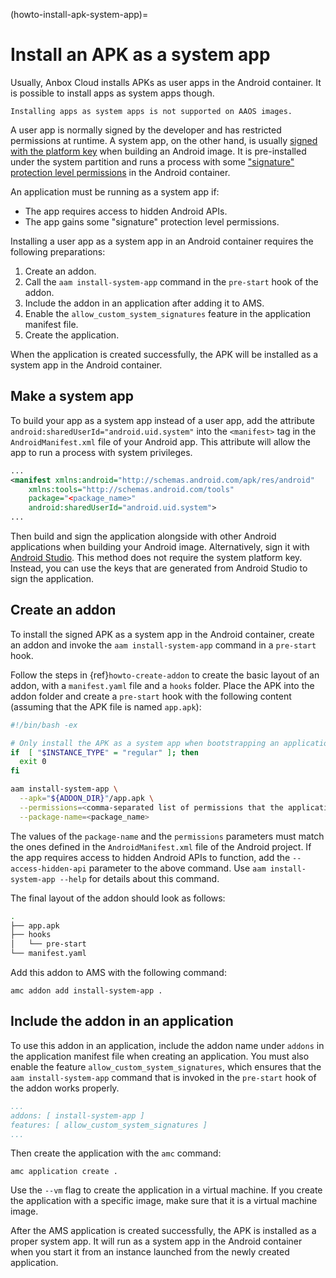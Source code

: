 (howto-install-apk-system-app)=
# Install an APK as a system app

Usually, Anbox Cloud installs APKs as user apps in the Android container. It is possible to install apps as system apps though.

```{note}
Installing apps as system apps is not supported on AAOS images.
```

A user app is normally signed by the developer and has restricted permissions at runtime. A system app, on the other hand, is usually [signed with the platform key](https://source.android.com/devices/tech/ota/sign_builds) when building an Android image. It is pre-installed under the system partition and runs a process with some ["signature" protection level permissions](https://developer.android.com/guide/topics/manifest/permission-element.html#plevel) in the Android container.

An application must be running as a system app if:

- The app requires access to hidden Android APIs.
- The app gains some "signature" protection level permissions.

Installing a user app as a system app in an Android container requires the following preparations:

1. Create an addon.
2. Call the `aam install-system-app` command in the `pre-start` hook of the addon.
3. Include the addon in an application after adding it to AMS.
4. Enable the `allow_custom_system_signatures` feature in the application manifest file.
5. Create the application.

When the application is created successfully, the APK will be installed as a system app in the Android container.

## Make a system app

To build your app as a system app instead of a user app, add the attribute `android:sharedUserId="android.uid.system"` into the `<manifest>` tag in the `AndroidManifest.xml` file of your Android app. This attribute will allow the app to run a process with system privileges.

```xml
...
<manifest xmlns:android="http://schemas.android.com/apk/res/android"
    xmlns:tools="http://schemas.android.com/tools"
    package="<package_name>"
    android:sharedUserId="android.uid.system">
...
```

Then build and sign the application alongside with other Android applications when building your Android image. Alternatively, sign it with [Android Studio](https://developer.android.com/studio/publish/app-signing). This method does not require the system platform key. Instead, you can use the keys that are generated from Android Studio to sign the application.

## Create an addon

To install the signed APK as a system app in the Android container, create an addon and invoke the `aam install-system-app` command in a `pre-start` hook.

Follow the steps in {ref}`howto-create-addon` to create the basic layout of an addon, with a `manifest.yaml` file and a `hooks` folder. Place the APK into the addon folder and create a `pre-start` hook with the following content (assuming that the APK file is named `app.apk`):

```bash
#!/bin/bash -ex

# Only install the APK as a system app when bootstrapping an application.
if  [ "$INSTANCE_TYPE" = "regular" ]; then
  exit 0
fi

aam install-system-app \
  --apk="${ADDON_DIR}"/app.apk \
  --permissions=<comma-separated list of permissions that the application requires> \
  --package-name=<package_name>
```

The values of the `package-name` and the `permissions` parameters must match the ones defined in the `AndroidManifest.xml` file of the Android project. If the app requires access to hidden Android APIs to function, add the `--access-hidden-api` parameter to the above command. Use `aam install-system-app --help` for details about this command.

The final layout of the addon should look as follows:

```bash
.
├── app.apk
├── hooks
│   └── pre-start
└── manifest.yaml
```

Add this addon to AMS with the following command:

    amc addon add install-system-app .

## Include the addon in an application

To use this addon in an application, include the addon name under `addons` in the application manifest file when creating an application. You must also enable the feature `allow_custom_system_signatures`, which ensures that the `aam install-system-app` command that is invoked in the `pre-start` hook of the addon works properly.

```yaml
...
addons: [ install-system-app ]
features: [ allow_custom_system_signatures ]
...
```

Then create the application with the `amc` command:

    amc application create .

Use the `--vm` flag to create the application in a virtual machine. If you create the application with a specific image, make sure that it is a virtual machine image.

After the AMS application is created successfully, the APK is installed as a proper system app. It will run as a system app in the Android container when you start it from an instance launched from the newly created application.
